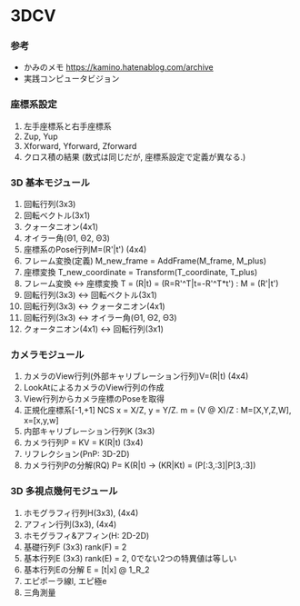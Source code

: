 # 3DCV

### 参考
+ かみのメモ https://kamino.hatenablog.com/archive
+ 実践コンピュータビジョン 

### 座標系設定
1. 左手座標系と右手座標系  
2. Zup, Yup  
3. Xforward, Yforward, Zforward
4. クロス積の結果 (数式は同じだが, 座標系設定で定義が異なる.)

### 3D 基本モジュール
1. 回転行列(3x3)
2. 回転ベクトル(3x1)
3. クォータニオン(4x1)
4. オイラー角(Θ1, Θ2, Θ3)
5. 座標系のPose行列M=(R'|t') (4x4)
6. フレーム変換(定義) M_new_frame = AddFrame(M_frame, M_plus)
7. 座標変換 T_new_coordinate = Transform(T_coordinate, T_plus) 
8. フレーム変換 <-> 座標変換 T = (R|t) = (R=R'^T|t=-R'^T*t') : M = (R'|t')
9. 回転行列(3x3) <-> 回転ベクトル(3x1)
10. 回転行列(3x3) <-> クォータニオン(4x1)
11. 回転行列(3x3) <-> オイラー角(Θ1, Θ2, Θ3)
12. クォータニオン(4x1) <-> 回転行列(3x1)

### カメラモジュール
1. カメラのView行列(外部キャリブレーション行列)V=(R|t) (4x4)
2. LookAtによるカメラのView行列の作成
3. View行列からカメラ座標のPoseを取得
4. 正規化座標系\[-1,+1\] NCS x = X/Z, y = Y/Z. m = (V @ X)/Z : M=\[X,Y,Z,W\], x=\[x,y,w\]
5. 内部キャリブレーション行列K (3x3)
6. カメラ行列P = KV =  K(R|t) (3x4)
7. リフレクション(PnP: 3D-2D)
8. カメラ行列Pの分解(RQ) P=  K(R|t) -> (KR|Kt) = (P\[:3,:3]|P\[3,:3\])

### 3D 多視点幾何モジュール
1. ホモグラフィ行列H(3x3), (4x4)
2. アフィン行列(3x3), (4x4)
3. ホモグラフィ&アフィン(H: 2D-2D)
4. 基礎行列F (3x3) rank(F) = 2
5. 基本行列E (3x3) rank(E) = 2, 0でない2つの特異値は等しい
6. 基本行列Eの分解 E = \[t|x\] @ 1_R_2
7. エピポーラ線l, エピ極e
8. 三角測量 





